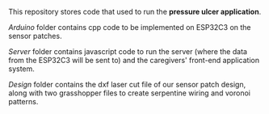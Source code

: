 This repository stores code that used to run the **pressure ulcer application**.

_Arduino_ folder contains cpp code to be implemented on ESP32C3 on the sensor patches.

_Server_ folder contains javascript code to run the server (where the data from the ESP32C3 will be sent to) and the caregivers' front-end application system.

_Design_ folder contains the dxf laser cut file of our sensor patch design, along with two grasshopper files to create serpentine wiring and voronoi patterns.